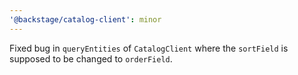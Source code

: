 ```yaml
---
'@backstage/catalog-client': minor
---
```


Fixed bug in `queryEntities` of `CatalogClient` where the `sortField` is supposed to be changed to `orderField`.
